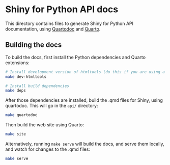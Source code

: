 Shiny for Python API docs
=========================

This directory contains files to generate Shiny for Python API documentation, using [Quartodoc](https://machow.github.io/quartodoc/get-started/overview.html) and [Quarto](https://quarto.org/).

## Building the docs

To build the docs, first install the Python dependencies and Quarto extensions:

```bash
# Install development version of htmltools (do this if you are using a development version of shiny)
make dev-htmltools

# Install build dependencies
make deps
```

After those dependencies are installed, build the .qmd files for Shiny, using quartodoc. This will go in the `api/` directory:

```bash
make quartodoc
```

Then build the web site using Quarto:

```bash
make site
```

Alternatively, running `make serve` will build the docs, and serve them locally, and watch for changes to the .qmd files:

```bash
make serve
```
